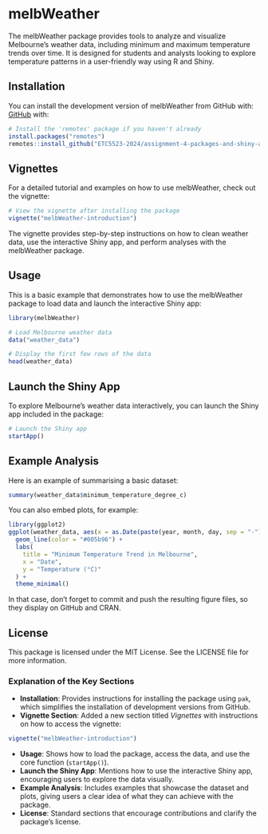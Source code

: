 
<!-- README.md is generated from README.Rmd. Please edit that file -->

# melbWeather

<!-- badges: start -->
<!-- badges: end -->

The melbWeather package provides tools to analyze and visualize
Melbourne’s weather data, including minimum and maximum temperature
trends over time. It is designed for students and analysts looking to
explore temperature patterns in a user-friendly way using R and Shiny.

## Installation

You can install the development version of melbWeather from GitHub with:
[GitHub](https://github.com/ETC5523-2024/assignment-4-packages-and-shiny-apps-tdew0002)
with:

``` r
# Install the 'remotes' package if you haven't already
install.packages("remotes")
remotes::install_github("ETC5523-2024/assignment-4-packages-and-shiny-apps-tdew0002")
```

## Vignettes

For a detailed tutorial and examples on how to use melbWeather, check
out the vignette:

``` r
# View the vignette after installing the package
vignette("melbWeather-introduction")
```

The vignette provides step-by-step instructions on how to clean weather
data, use the interactive Shiny app, and perform analyses with the
melbWeather package.

## Usage

This is a basic example that demonstrates how to use the melbWeather
package to load data and launch the interactive Shiny app:

``` r
library(melbWeather)

# Load Melbourne weather data
data("weather_data")

# Display the first few rows of the data
head(weather_data)
```

## Launch the Shiny App

To explore Melbourne’s weather data interactively, you can launch the
Shiny app included in the package:

``` r
# Launch the Shiny app
startApp()
```

## Example Analysis

Here is an example of summarising a basic dataset:

``` r
summary(weather_data$minimum_temperature_degree_c)
```

You can also embed plots, for example:

``` r
library(ggplot2)
ggplot(weather_data, aes(x = as.Date(paste(year, month, day, sep = "-")), y = minimum_temperature_degree_c)) +
  geom_line(color = "#005b96") +
  labs(
    title = "Minimum Temperature Trend in Melbourne",
    x = "Date",
    y = "Temperature (°C)"
  ) +
  theme_minimal()
```

In that case, don’t forget to commit and push the resulting figure
files, so they display on GitHub and CRAN.

## License

This package is licensed under the MIT License. See the LICENSE file for
more information.

### Explanation of the Key Sections

- **Installation**: Provides instructions for installing the package
  using `pak`, which simplifies the installation of development versions
  from GitHub.
- **Vignette Section**: Added a new section titled *Vignettes* with
  instructions on how to access the vignette:

``` r
vignette("melbWeather-introduction")
```

- **Usage**: Shows how to load the package, access the data, and use the
  core function (`startApp()`).
- **Launch the Shiny App**: Mentions how to use the interactive Shiny
  app, encouraging users to explore the data visually.
- **Example Analysis**: Includes examples that showcase the dataset and
  plots, giving users a clear idea of what they can achieve with the
  package.
- **License**: Standard sections that encourage contributions and
  clarify the package’s license.
